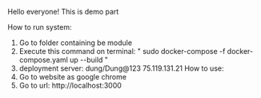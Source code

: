 Hello everyone! This is demo part

How to run system:
1. Go to folder containing be module
2. Execute this command on terminal: " sudo docker-compose -f docker-compose.yaml up --build " 
3. deployment server: dung/Dung@123  75.119.131.21
How to use:
1. Go to website as google chrome
2. Go to url: http://localhost:3000